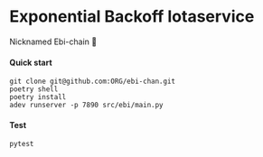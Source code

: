 # Exponential Backoff Iotaservice

Nicknamed Ebi-chain 🦐

#### Quick start

```
git clone git@github.com:ORG/ebi-chan.git
poetry shell
poetry install
adev runserver -p 7890 src/ebi/main.py
```

#### Test

```
pytest
```
